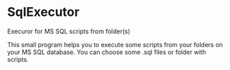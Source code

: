# SqlExecutor
Execuror for MS SQL scripts from folder(s)

This small program helps you to execute some scripts from your folders on your MS SQL database.
You can choose some .sql files or folder with scripts.
